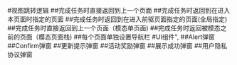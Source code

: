 #视图跳转逻辑
##完成任务时直接返回到上一个页面
##完成任务时返回到在进入本页面时指定的页面
##完成任务时返回到在进入前驱页面指定的页面(全局指定)
##完成任务时直接返回到上一个页面（模态单页面)
##完成任务时返回被模态之前的页面（模态页面栈)
##每个页面单独设置导航栏
#UI组件",
##Alert弹窗
##Confirm弹窗
##更新提示弹窗
##活动奖励弹窗
##展示成功弹窗
##用户隐私协议弹窗
